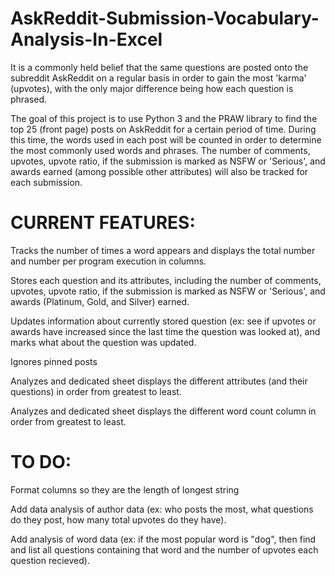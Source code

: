 # AskReddit-Submission-Vocabulary-Analysis-In-Excel
It is a commonly held belief that the same questions are posted onto the subreddit AskReddit on a regular basis in order to gain the most 'karma' (upvotes), with the only major difference being how each question is phrased.

The goal of this project is to use Python 3 and the PRAW library to find the top 25 (front page) posts on AskReddit for a certain period of time.
During this time, the words used in each post will be counted in order to determine the most commonly used words and phrases.
The number of comments, upvotes, upvote ratio, if the submission is marked as NSFW or 'Serious', and awards earned (among possible other attributes) will also be tracked for each submission.

# CURRENT FEATURES:

Tracks the number of times a word appears and displays the total number and number per program execution in columns.

Stores each question and its attributes, including the number of comments, upvotes, upvote ratio, if the submission is marked as NSFW or 'Serious', and awards (Platinum, Gold, and Silver) earned.

Updates information about currently stored question (ex: see if upvotes or awards have increased since the last time the question was looked at), and marks what about the question was updated.

Ignores pinned posts

Analyzes and dedicated sheet displays the different attributes (and their questions) in order from greatest to least.

Analyzes and dedicated sheet displays the different word count column in order from greatest to least.

# TO DO: 

Format columns so they are the length of longest string

Add data analysis of author data (ex: who posts the most, what questions do they post, how many total upvotes do they have).

Add analysis of word data (ex: if the most popular word is "dog", then find and list all questions containing that word and the number of upvotes each question recieved).
